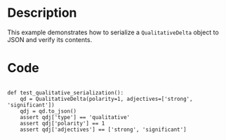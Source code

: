 # Description
This example demonstrates how to serialize a `QualitativeDelta` object to JSON and verify its contents.

# Code
```

def test_qualitative_serialization():
    qd = QualitativeDelta(polarity=1, adjectives=['strong', 'significant'])
    qdj = qd.to_json()
    assert qdj['type'] == 'qualitative'
    assert qdj['polarity'] == 1
    assert qdj['adjectives'] == ['strong', 'significant']

```
